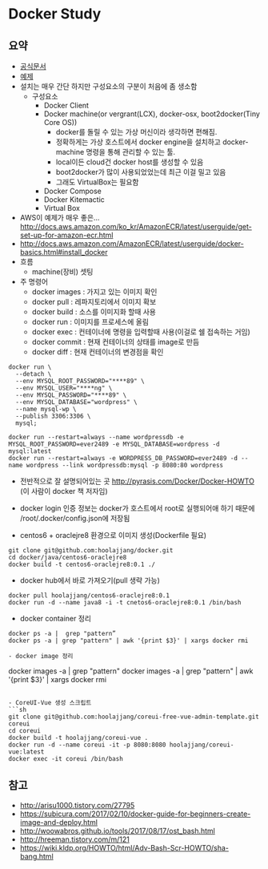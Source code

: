 Docker Study
===

## 요약
- [공식문서](https://docs.docker.com)
- [예제](http://blog.saltfactory.net/docker/running-docker-on-mac-using-with-docker-machine.html)
- 설치는 매우 간단 하지만 구성요소의 구분이 처음에 좀 생소함
  - 구성요소
    - Docker Client
    - Docker machine(or vergrant(LCX), docker-osx, boot2docker(Tiny Core OS))
      - docker를 돌릴 수 있는 가상 머신이라 생각하면 편해짐.
      - 정확하게는 가상 호스트에서 docker engine을 설치하고 docker-machine 명령을 통해 관리할 수 있는 툴.
      - local이든 cloud건 docker host를 생성할 수 있음
      - boot2docker가 많이 사용되었었는데 최근 이걸 밀고 있음
      - 그래도 VirtualBox는 필요함
    - Docker Compose
    - Docker Kitemactic
    - Virtual Box
- AWS이 예제가 매우 좋은... http://docs.aws.amazon.com/ko_kr/AmazonECR/latest/userguide/get-set-up-for-amazon-ecr.html
- http://docs.aws.amazon.com/AmazonECR/latest/userguide/docker-basics.html#install_docker
- 흐름
  - machine(장비) 셋팅
- 주 명령어
  - docker images : 가지고 있는 이미지 확인
  - docker pull : 레파지토리에서 이미지 확보
  - docker build : 소스를 이미지화 할때 사용
  - docker run : 이미지를 프로세스에 올림
  - docker exec : 컨테이너에 명령을 입력할때 사용(이걸로 쉘 접속하는 거임)
  - docker commit : 현재 컨테이너의 상태를 image로 만듬
  - docker diff : 현재 컨테이너의 변경점을 확인

```shell
docker run \
  --detach \
  --env MYSQL_ROOT_PASSWORD="****89" \
  --env MYSQL_USER="****ng" \
  --env MYSQL_PASSWORD="****89" \
  --env MYSQL_DATABASE="wordpress" \
  --name mysql-wp \
  --publish 3306:3306 \
  mysql;

docker run --restart=always --name wordpressdb -e MYSQL_ROOT_PASSWORD=ever2489 -e MYSQL_DATABASE=wordpress -d mysql:latest
docker run --restart=always -e WORDPRESS_DB_PASSWORD=ever2489 -d --name wordpress --link wordpressdb:mysql -p 8080:80 wordpress
```
- 전반적으로 잘 설명되어있는 곳 http://pyrasis.com/Docker/Docker-HOWTO (이 사람이 docker 책 저자임)
- docker login 인증 정보는 docker가 호스트에서 root로 실행되어애 하기 때문에 /root/.docker/config.json에 저장됨

- centos6 + oraclejre8 환경으로 이미지 생성(Dockerfile 필요)
```
git clone git@github.com:hoolajjang/docker.git
cd docker/java/centos6-oraclejre8
docker build -t centos6-oraclejre8:0.1 ./
```

- docker hub에서 바로 가져오기(pull 생략 가능)
```
docker pull hoolajjang/centos6-oraclejre8:0.1
docker run -d --name java8 -i -t cnetos6-oraclejre8:0.1 /bin/bash 
```

- docker container 정리
```
docker ps -a |  grep "pattern”
docker ps -a | grep "pattern" | awk '{print $3}' | xargs docker rmi

- docker image 정리
```
docker images -a |  grep "pattern"
docker images -a | grep "pattern" | awk '{print $3}' | xargs docker rmi
```

- CoreUI-Vue 생성 스크립트
```sh
git clone git@github.com:hoolajjang/coreui-free-vue-admin-template.git coreui
cd coreui
docker build -t hoolajjang/coreui-vue .
docker run -d --name coreui -it -p 8080:8080 hoolajjang/coreui-vue:latest
docker exec -it coreui /bin/bash
```





## 참고
- http://arisu1000.tistory.com/27795
- https://subicura.com/2017/02/10/docker-guide-for-beginners-create-image-and-deploy.html
- http://woowabros.github.io/tools/2017/08/17/ost_bash.html
- http://hreeman.tistory.com/m/121
- https://wiki.kldp.org/HOWTO/html/Adv-Bash-Scr-HOWTO/sha-bang.html
